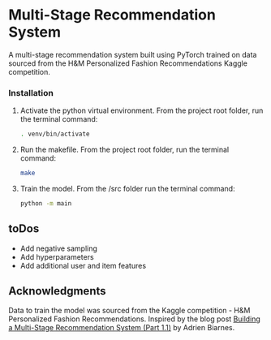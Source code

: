 <h1>Multi-Stage Recommendation System</h1>

A multi-stage recommendation system built using PyTorch trained on data sourced from the H&M Personalized Fashion Recommendations Kaggle competition.


### Installation

1. Activate the python virtual environment. From the project root folder, run the terminal command:
   ```sh
   . venv/bin/activate
   ```
2. Run the makefile. From the project root folder, run the terminal command:
   ```sh
   make
   ```
3. Train the model. From the /src folder run the terminal command:
   ```sh
   python -m main
   ```
   

## toDos

- Add negative sampling
- Add hyperparameters
- Add additional user and item features


<!-- ACKNOWLEDGMENTS -->
## Acknowledgments
Data to train the model was sourced from the Kaggle competition - H&M Personalized Fashion Recommendations.
Inspired by the blog post [Building a Multi-Stage Recommendation System (Part 1.1)](https://medium.com/mlearning-ai/building-a-multi-stage-recommendation-system-part-1-1-95961ccf3dd8) by Adrien Biarnes.

